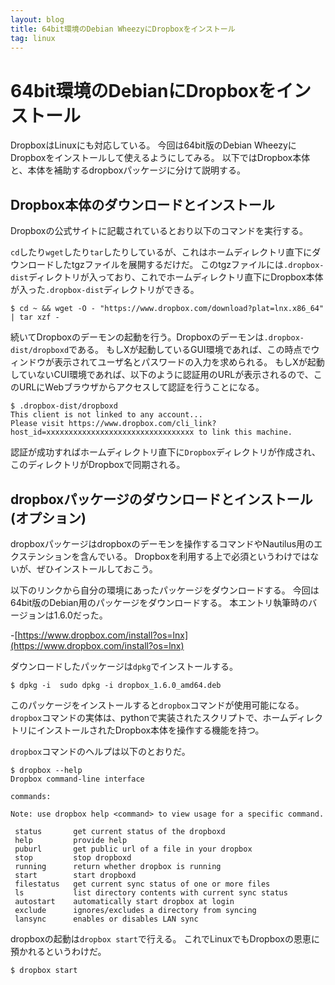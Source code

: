 ```yaml
---
layout: blog
title: 64bit環境のDebian WheezyにDropboxをインストール
tag: linux
---
```


# 64bit環境のDebianにDropboxをインストール

DropboxはLinuxにも対応している。
今回は64bit版のDebian WheezyにDropboxをインストールして使えるようにしてみる。
以下ではDropbox本体と、本体を補助するdropboxパッケージに分けて説明する。

## Dropbox本体のダウンロードとインストール

Dropboxの公式サイトに記載されているとおり以下のコマンドを実行する。

`cd`したり`wget`したり`tar`したりしているが、これはホームディレクトリ直下にダウンロードしたtgzファイルを展開するだけだ。
このtgzファイルには`.dropbox-dist`ディレクトリが入っており、これでホームディレクトリ直下にDropbox本体が入った`.dropbox-dist`ディレクトリができる。

~~~~
$ cd ~ && wget -O - "https://www.dropbox.com/download?plat=lnx.x86_64" | tar xzf -
~~~~

続いてDropboxのデーモンの起動を行う。Dropboxのデーモンは`.dropbox-dist/dropboxd`である。
もしXが起動しているGUI環境であれば、この時点でウィンドウが表示されてユーザ名とパスワードの入力を求められる。
もしXが起動していないCUI環境であれば、以下のように認証用のURLが表示されるので、このURLにWebブラウザからアクセスして認証を行うことになる。

~~~~
$ .dropbox-dist/dropboxd
This client is not linked to any account...
Please visit https://www.dropbox.com/cli_link?host_id=xxxxxxxxxxxxxxxxxxxxxxxxxxxxxxxxx to link this machine.
~~~~

認証が成功すればホームディレクトリ直下に`Dropbox`ディレクトリが作成され、このディレクトリがDropboxで同期される。

## dropboxパッケージのダウンロードとインストール(オプション)

dropboxパッケージはdropboxのデーモンを操作するコマンドやNautilus用のエクステンションを含んでいる。
Dropboxを利用する上で必須というわけではないが、ぜひインストールしておこう。

以下のリンクから自分の環境にあったパッケージをダウンロードする。
今回は64bit版のDebian用のパッケージをダウンロードする。
本エントリ執筆時のバージョンは1.6.0だった。

-[https://www.dropbox.com/install?os=lnx](https://www.dropbox.com/install?os=lnx)

ダウンロードしたパッケージは`dpkg`でインストールする。

~~~~
$ dpkg -i  sudo dpkg -i dropbox_1.6.0_amd64.deb
~~~~

このパッケージをインストールすると`dropbox`コマンドが使用可能になる。
`dropbox`コマンドの実体は、pythonで実装されたスクリプトで、ホームディレクトリにインストールされたDropbox本体を操作する機能を持つ。

`dropbox`コマンドのヘルプは以下のとおりだ。

~~~~
$ dropbox --help
Dropbox command-line interface

commands:

Note: use dropbox help <command> to view usage for a specific command.

 status       get current status of the dropboxd
 help         provide help
 puburl       get public url of a file in your dropbox
 stop         stop dropboxd
 running      return whether dropbox is running
 start        start dropboxd
 filestatus   get current sync status of one or more files
 ls           list directory contents with current sync status
 autostart    automatically start dropbox at login
 exclude      ignores/excludes a directory from syncing
 lansync      enables or disables LAN sync
~~~~

dropboxの起動は`dropbox start`で行える。
これでLinuxでもDropboxの恩恵に預かれるというわけだ。

~~~~
$ dropbox start
~~~~
